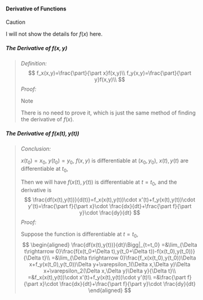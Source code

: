 #### Derivative of Functions

> [!CAUTION]
>
> I will not show the details for $f(x)$ here.

##### The Derivative of $f(x,y)$

> *Definition:*
> $$
> f_x(x,y)=\frac{\part}{\part x}f(x,y)\\
> f_y(x,y)=\frac{\part}{\part y}f(x,y)\\
> $$
> *Proof:*
>
> > [!NOTE]
> >
> > There is no need to prove it, which is just the same method of finding the derivative of $f(x)$.

##### The Derivative of $f(x(t),y(t))$

> *Conclusion:*
>
> $x(t_0)=x_0$, $y(t_0)=y_0$, $f(x,y)$ is differentiable at $(x_0,y_0)$, $x(t),y(t)$ are differentiable at $t_0$,
>
> Then we will have $f(x(t),y(t))$ is differentiable at $t=t_0$, and the derivative is 
> $$
> \frac{df(x(t),y(t))}{d(t)}=f_x(x(t),y(t))\cdot x'(t)+f_y(x(t),y(t))\cdot y'(t)=\frac{\part f}{\part x}\cdot \frac{dx}{dt}+\frac{\part f}{\part y}\cdot \frac{dy}{dt}
> $$
> *Proof:*
>
> Suppose the function is differentiable at $t=t_0$,
> $$
> \begin{aligned}
> \frac{df(x(t),y(t))}{dt}\Bigg|_{t=t_0}
> =&\lim_{\Delta t\rightarrow 0}\frac{f(x(t_0+\Delta t),y(t_0+\Delta t))-f(x(t_0),y(t_0))}{\Delta t}\\
> =&\lim_{\Delta t\rightarrow 0}\frac{f_x(x(t_0),y(t_0))\Delta x+f_y(x(t_0),y(t_0))\Delta y+\varepsilon_1(\Delta x,\Delta y)\Delta x+\varepsilon_2(\Delta x,\Delta y)\Delta y}{\Delta t}\\
> =&f_x(x(t),y(t))\cdot x'(t)+f_y(x(t),y(t))\cdot y'(t)\\
> =&\frac{\part f}{\part x}\cdot \frac{dx}{dt}+\frac{\part f}{\part y}\cdot \frac{dy}{dt}
> \end{aligned}
> $$